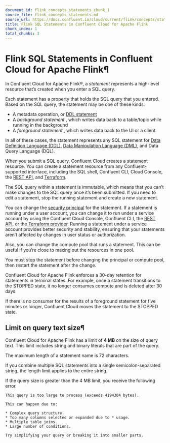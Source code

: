 ```yaml
---
document_id: flink_concepts_statements_chunk_1
source_file: flink_concepts_statements.md
source_url: https://docs.confluent.io/cloud/current/flink/concepts/statements.html
title: Flink SQL Statements in Confluent Cloud for Apache Flink
chunk_index: 1
total_chunks: 3
---
```


# Flink SQL Statements in Confluent Cloud for Apache Flink¶

In Confluent Cloud for Apache Flink®, a _statement_ represents a high-level resource that’s created when you enter a SQL query.

Each statement has a property that holds the SQL query that you entered. Based on the SQL query, the statement may be one of these kinds:

* A metadata operation, or [DDL statement](../reference/statements/overview.html#flink-sql-statements-overview)
* A _background statement_ , which writes data back to a table/topic while running in the background
* A _foreground statement_ , which writes data back to the UI or a client.

In all of these cases, the statement represents any SQL statement for [Data Definition Language (DDL)](../reference/statements/overview.html#flink-sql-statements-overview), [Data Manipulation Language (DML)](../reference/queries/overview.html#flink-sql-queries), and Data Query Language (DQL).

When you submit a SQL query, Confluent Cloud creates a statement resource. You can create a statement resource from any Confluent-supported interface, including the SQL shell, Confluent CLI, Cloud Console, the [REST API](../operate-and-deploy/flink-rest-api.html#flink-rest-api), and [Terraform](../../clusters/terraform-provider.html#confluent-terraform-provider-resources-flink).

The SQL query within a statement is immutable, which means that you can’t make changes to the SQL query once it’s been submitted. If you need to edit a statement, stop the running statement and create a new statement.

You can change the [security principal](../operate-and-deploy/flink-rbac.html#flink-rbac) for the statement. If a statement is running under a user account, you can change it to run under a service account by using the Confluent Cloud Console, Confluent CLI, the [REST API](../operate-and-deploy/flink-rest-api.html#flink-rest-api-update-statement), or the [Terraform provider](../../clusters/terraform-provider.html#confluent-terraform-provider). Running a statement under a service account provides better security and stability, ensuring that your statements aren’t affected by changes in user status or authorization.

Also, you can change the compute pool that runs a statement. This can be useful if you’re close to maxing out the resources in one pool.

You must stop the statement before changing the principal or compute pool, then restart the statement after the change.

Confluent Cloud for Apache Flink enforces a 30-day retention for statements in terminal states. For example, once a statement transitions to the STOPPED state, it no longer consumes compute and is deleted after 30 days.

If there is no consumer for the results of a foreground statement for five minutes or longer, Confluent Cloud moves the statement to the STOPPED state.

## Limit on query text size¶

Confluent Cloud for Apache Flink has a limit of **4 MB** on the size of query text. This limit includes string and binary literals that are part of the query.

The maximum length of a statement name is 72 characters.

If you combine multiple SQL statements into a single semicolon-separated string, the length limit applies to the entire string.

If the query size is greater than the 4 MB limit, you receive the following error.

    This query is too large to process (exceeds 4194304 bytes).

    This can happen due to:

    * Complex query structure.
    * Too many columns selected or expanded due to * usage.
    * Multiple table joins.
    * Large number of conditions.

    Try simplifying your query or breaking it into smaller parts.

